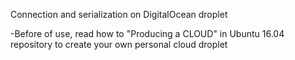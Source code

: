 
Connection and serialization on DigitalOcean droplet

-Before of use, read how to "Producing a CLOUD" in Ubuntu 16.04 repository to create your own personal cloud droplet

